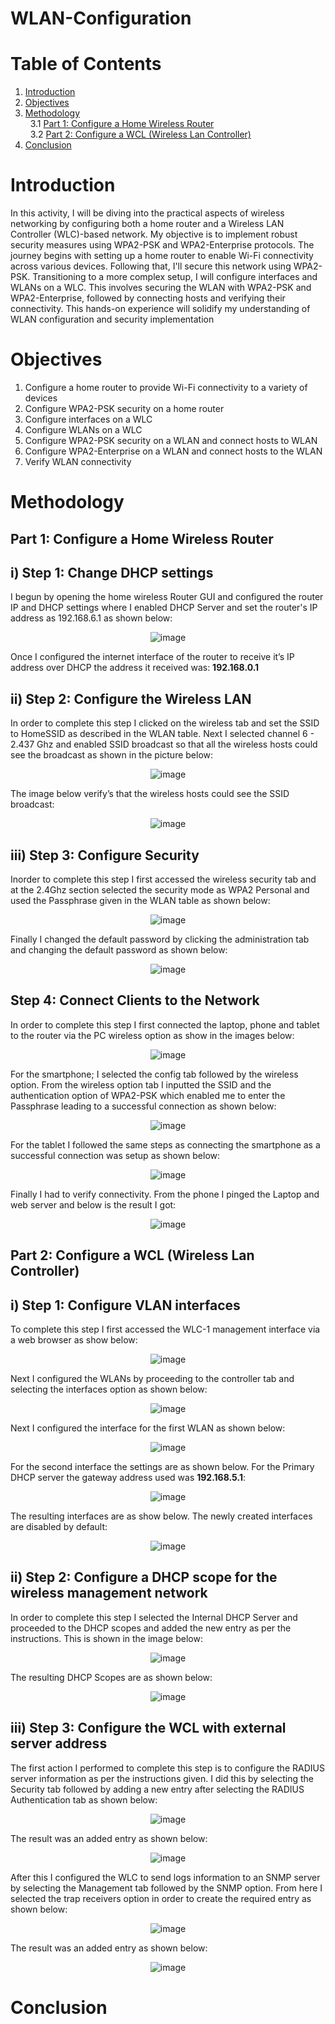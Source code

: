 # WLAN-Configuration

# Table of Contents
1. [Introduction](https://github.com/the-original-copy/WLAN-Configuration/blob/main/README.md#introduction)<br/>
2. [Objectives](https://github.com/the-original-copy/WLAN-Configuration/blob/main/README.md#objectives)<br/>
3. [Methodology](https://github.com/the-original-copy/WLAN-Configuration#methodology)<br/>
  &nbsp;&nbsp;3.1 [Part 1: Configure a Home Wireless Router](https://github.com/the-original-copy/WLAN-Configuration#part-1-configure-a-home-wireless-router)<br/>
  &nbsp;&nbsp;3.2 [Part 2: Configure a WCL (Wireless Lan Controller)](https://github.com/the-original-copy/WLAN-Configuration#part-2-configure-a-wcl-wireless-lan-controller)<br/>
4. [Conclusion](https://github.com/the-original-copy/WLAN-Configuration#conclusion)<br/>
# Introduction
In this activity, I will be diving into the practical aspects of wireless networking by
configuring both a home router and a Wireless LAN Controller (WLC)-based network. My objective is to implement robust security measures using WPA2-PSK and
WPA2-Enterprise protocols. The journey begins with setting up a home router to
enable Wi-Fi connectivity across various devices. Following that, I'll secure this
network using WPA2-PSK. Transitioning to a more complex setup, I will configure
interfaces and WLANs on a WLC. This involves securing the WLAN with
WPA2-PSK and WPA2-Enterprise, followed by connecting hosts and verifying their
connectivity. This hands-on experience will solidify my understanding of WLAN
configuration and security implementation

# Objectives

1. Configure a home router to provide Wi-Fi connectivity to a variety of devices
2. Configure WPA2-PSK security on a home router
3. Configure interfaces on a WLC
4. Configure WLANs on a WLC
5. Configure WPA2-PSK security on a WLAN and connect hosts to WLAN
6. Configure WPA2-Enterprise on a WLAN and connect hosts to the WLAN
7. Verify WLAN connectivity

# Methodology
## Part 1: Configure a Home Wireless Router
## i) Step 1: Change DHCP settings

I begun by opening the home wireless Router GUI and configured the router IP and DHCP settings where I enabled DHCP Server and set the router's IP address as 192.168.6.1 as shown below:

<div align="center">

![image](https://github.com/user-attachments/assets/308e92af-6f64-406a-b5b6-6b8d4821888c)
  
</div>

Once I configured the internet interface of the router to receive it’s IP address over
DHCP the address it received was: **192.168.0.1**

## ii) Step 2: Configure the Wireless LAN

In order to complete this step I clicked on the wireless tab and set the SSID to
HomeSSID as described in the WLAN table. Next I selected channel 6 - 2.437 Ghz
and enabled SSID broadcast so that all the wireless hosts could see the broadcast as
shown in the picture below:

<div align="center">

![image](https://github.com/user-attachments/assets/e600e90a-d8c3-4976-a1c6-52c39d5a4ec7)

  
</div>

The image below verify’s that the wireless hosts could see the SSID broadcast:
<div align="center">

![image](https://github.com/user-attachments/assets/bb46a1c7-b34e-4ea0-9a99-e148ca8aa63b)

</div>

## iii) Step 3: Configure Security

Inorder to complete this step I first accessed the wireless security tab and at the
2.4Ghz section selected the security mode as WPA2 Personal and used the Passphrase
given in the WLAN table as shown below:

<div align="center">

![image](https://github.com/user-attachments/assets/70a852f1-fcf8-41a9-8453-38061f3c1269)


</div>

Finally I changed the default password by clicking the administration tab and
changing the default password as shown below:

<div align="center">

![image](https://github.com/user-attachments/assets/6f0a89f6-1006-4316-bae6-ac641399ff35)


</div>

## Step 4: Connect Clients to the Network

In order to complete this step I first connected the laptop, phone and tablet to the
router via the PC wireless option as show in the images below:

<div align="center">

![image](https://github.com/user-attachments/assets/9da23c05-1076-4f58-91fc-0b0cf20be493)

</div>

For the smartphone; I selected the config tab followed by the wireless option. From
the wireless option tab I inputted the SSID and the authentication option of
WPA2-PSK which enabled me to enter the Passphrase leading to a successful
connection as shown below:

<div align="center">

![image](https://github.com/user-attachments/assets/feb06977-f4b4-4637-9610-034f5d1403af)

</div>

For the tablet I followed the same steps as connecting the smartphone as a successful
connection was setup as shown below:

<div align="center">

![image](https://github.com/user-attachments/assets/df9d346f-7776-4668-b95b-4fbcfd3da47e)


</div>

Finally I had to verify connectivity. From the phone I pinged the Laptop and web
server and below is the result I got:

<div align="center">


![image](https://github.com/user-attachments/assets/bc82d767-0153-4589-a729-ec968e8703d8)

</div>


## Part 2: Configure a WCL (Wireless Lan Controller)
## i) Step 1: Configure VLAN interfaces

To complete this step I first accessed the WLC-1 management interface via a web
browser as show below:

<div align="center">

![image](https://github.com/user-attachments/assets/a161e89f-63cc-40f5-8b43-c8b159b85af7)

</div>

Next I configured the WLANs by proceeding to the controller tab and selecting the
interfaces option as shown below:

<div align="center">

![image](https://github.com/user-attachments/assets/ebdf82a0-414f-4a55-bfec-e41b517ccaf6)

</div>

Next I configured the interface for the first WLAN as shown below:

<div align="center">

![image](https://github.com/user-attachments/assets/5f15e390-83e5-4fba-8f88-92972bc3b719)

</div>

For the second interface the settings are as shown below. For the Primary DHCP
server the gateway address used was **192.168.5.1**:

<div align="center">

![image](https://github.com/user-attachments/assets/983e0be7-5990-4e43-9113-be90ffe45725)

</div>

The resulting interfaces are as show below. The newly created interfaces are disabled
by default:

<div align="center">

![image](https://github.com/user-attachments/assets/32725224-ca07-4157-80a5-8280a4114550)


</div>

## ii) Step 2: Configure a DHCP scope for the wireless management network

In order to complete this step I selected the Internal DHCP Server and proceeded to
the DHCP scopes and added the new entry as per the instructions. This is shown in
the image below:

<div align="center">

![image](https://github.com/user-attachments/assets/d0ca98e6-8176-463d-8003-0b291b202a39)



</div>

The resulting DHCP Scopes are as shown below:

<div align="center">


![image](https://github.com/user-attachments/assets/f1d034b9-fa5b-4272-8230-e2f63df51768)


</div>

## iii) Step 3: Configure the WCL with external server address

The first action I performed to complete this step is to configure the RADIUS server
information as per the instructions given. I did this by selecting the Security tab
followed by adding a new entry after selecting the RADIUS Authentication tab as
shown below:

<div align="center">


![image](https://github.com/user-attachments/assets/715c6d34-3e63-4e08-b563-2337519f4a0b)


</div>

The result was an added entry as shown below:


<div align="center">

![image](https://github.com/user-attachments/assets/9530cf4a-e5a8-4304-b49f-c26a06d1e819)



</div>

After this I configured the WLC to send logs information to an SNMP server by
selecting the Management tab followed by the SNMP option. From here I selected the
trap receivers option in order to create the required entry as shown below:

<div align="center">


![image](https://github.com/user-attachments/assets/79fe87d9-bb20-4070-ac94-63aafc6febb1)

</div>

The result was an added entry as shown below:

<div align="center">


![image](https://github.com/user-attachments/assets/926d35c5-6ae8-4b1f-906e-ae786be971ff)


</div>

# Conclusion
